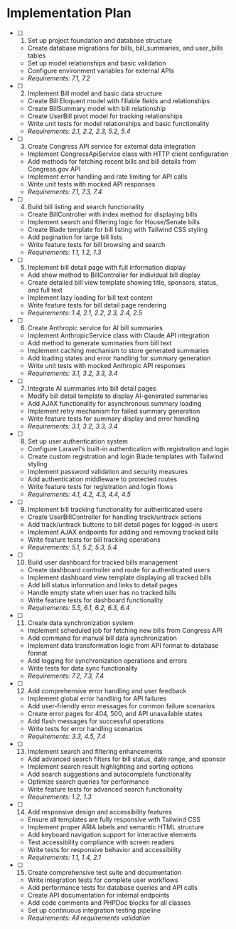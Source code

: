 # Implementation Plan

- [ ] 1. Set up project foundation and database structure
  - Create database migrations for bills, bill_summaries, and user_bills tables
  - Set up model relationships and basic validation
  - Configure environment variables for external APIs
  - _Requirements: 7.1, 7.2_

- [ ] 2. Implement Bill model and basic data structure
  - Create Bill Eloquent model with fillable fields and relationships
  - Create BillSummary model with bill relationship
  - Create UserBill pivot model for tracking relationships
  - Write unit tests for model relationships and basic functionality
  - _Requirements: 2.1, 2.2, 2.3, 5.2, 5.4_

- [ ] 3. Create Congress API service for external data integration
  - Implement CongressApiService class with HTTP client configuration
  - Add methods for fetching recent bills and bill details from Congress.gov API
  - Implement error handling and rate limiting for API calls
  - Write unit tests with mocked API responses
  - _Requirements: 7.1, 7.3, 7.4_

- [ ] 4. Build bill listing and search functionality
  - Create BillController with index method for displaying bills
  - Implement search and filtering logic for House/Senate bills
  - Create Blade template for bill listing with Tailwind CSS styling
  - Add pagination for large bill lists
  - Write feature tests for bill browsing and search
  - _Requirements: 1.1, 1.2, 1.3_

- [ ] 5. Implement bill detail page with full information display
  - Add show method to BillController for individual bill display
  - Create detailed bill view template showing title, sponsors, status, and full text
  - Implement lazy loading for bill text content
  - Write feature tests for bill detail page rendering
  - _Requirements: 1.4, 2.1, 2.2, 2.3, 2.4, 2.5_

- [ ] 6. Create Anthropic service for AI bill summaries
  - Implement AnthropicService class with Claude API integration
  - Add method to generate summaries from bill text
  - Implement caching mechanism to store generated summaries
  - Add loading states and error handling for summary generation
  - Write unit tests with mocked Anthropic API responses
  - _Requirements: 3.1, 3.2, 3.3, 3.4_

- [ ] 7. Integrate AI summaries into bill detail pages
  - Modify bill detail template to display AI-generated summaries
  - Add AJAX functionality for asynchronous summary loading
  - Implement retry mechanism for failed summary generation
  - Write feature tests for summary display and error handling
  - _Requirements: 3.1, 3.2, 3.3, 3.4_

- [ ] 8. Set up user authentication system
  - Configure Laravel's built-in authentication with registration and login
  - Create custom registration and login Blade templates with Tailwind styling
  - Implement password validation and security measures
  - Add authentication middleware to protected routes
  - Write feature tests for registration and login flows
  - _Requirements: 4.1, 4.2, 4.3, 4.4, 4.5_

- [ ] 9. Implement bill tracking functionality for authenticated users
  - Create UserBillController for handling track/untrack actions
  - Add track/untrack buttons to bill detail pages for logged-in users
  - Implement AJAX endpoints for adding and removing tracked bills
  - Write feature tests for bill tracking operations
  - _Requirements: 5.1, 5.2, 5.3, 5.4_

- [ ] 10. Build user dashboard for tracked bills management
  - Create dashboard controller and route for authenticated users
  - Implement dashboard view template displaying all tracked bills
  - Add bill status information and links to detail pages
  - Handle empty state when user has no tracked bills
  - Write feature tests for dashboard functionality
  - _Requirements: 5.5, 6.1, 6.2, 6.3, 6.4_

- [ ] 11. Create data synchronization system
  - Implement scheduled job for fetching new bills from Congress API
  - Add command for manual bill data synchronization
  - Implement data transformation logic from API format to database format
  - Add logging for synchronization operations and errors
  - Write tests for data sync functionality
  - _Requirements: 7.2, 7.3, 7.4_

- [ ] 12. Add comprehensive error handling and user feedback
  - Implement global error handling for API failures
  - Add user-friendly error messages for common failure scenarios
  - Create error pages for 404, 500, and API unavailable states
  - Add flash messages for successful operations
  - Write tests for error handling scenarios
  - _Requirements: 3.3, 4.5, 7.4_

- [ ] 13. Implement search and filtering enhancements
  - Add advanced search filters for bill status, date range, and sponsor
  - Implement search result highlighting and sorting options
  - Add search suggestions and autocomplete functionality
  - Optimize search queries for performance
  - Write feature tests for advanced search functionality
  - _Requirements: 1.2, 1.3_

- [ ] 14. Add responsive design and accessibility features
  - Ensure all templates are fully responsive with Tailwind CSS
  - Implement proper ARIA labels and semantic HTML structure
  - Add keyboard navigation support for interactive elements
  - Test accessibility compliance with screen readers
  - Write tests for responsive behavior and accessibility
  - _Requirements: 1.1, 1.4, 2.1_

- [ ] 15. Create comprehensive test suite and documentation
  - Write integration tests for complete user workflows
  - Add performance tests for database queries and API calls
  - Create API documentation for internal endpoints
  - Add code comments and PHPDoc blocks for all classes
  - Set up continuous integration testing pipeline
  - _Requirements: All requirements validation_